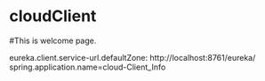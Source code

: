 # cloudClient
#This is welcome page.

eureka.client.service-url.defaultZone: http://localhost:8761/eureka/
spring.application.name=cloud-Client_Info
